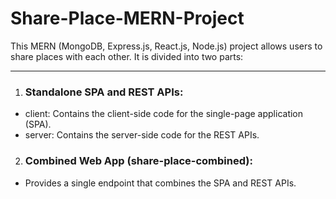 # Share-Place-MERN-Project

This MERN (MongoDB, Express.js, React.js, Node.js) project allows users to share places with each other. It is divided into two parts:

---

1. ### Standalone SPA and REST APIs:

- client: Contains the client-side code for the single-page application (SPA).
- server: Contains the server-side code for the REST APIs.

2. ### Combined Web App (share-place-combined):

- Provides a single endpoint that combines the SPA and REST APIs.
